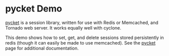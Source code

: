 # pycket Demo

[pycket] is a session library, written for use with Redis or Memcached, and Tornado web server. It works equally well with cyclone.

[pycket]: https://github.com/diogobaeder/pycket

This demo shows how to set, get, and delete sessions stored persistently in redis (though it can easily be made to use memcached). See the [pycket] page for additional documentation.  



